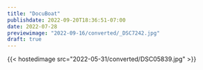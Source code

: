 ```yaml
---
title: "DocuBoat"
publishdate: 2022-09-20T18:36:51-07:00
date: 2022-07-28
previewimage: "2022-09-16/converted/_DSC7242.jpg"
draft: true
---
```


{{< hostedimage src="2022-05-31/converted/DSC05839.jpg" >}}